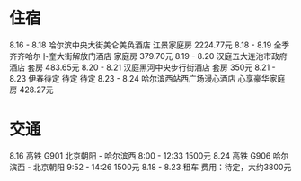 # 住宿

8.16 - 8.18  哈尔滨中央大街美仑美奂酒店   江景家庭房   2224.77元
8.18 - 8.19  全季齐齐哈尔卜奎大街解放门酒店   家庭房   379.70元
8.19 - 8.20  汉庭五大连池市政府酒店   套房   483.65元
8.20 - 8.21  汉庭黑河中央步行街酒店   套房   350元
8.21 - 8.23  伊春待定   待定   待定
8.23 - 8.24  哈尔滨西站西广场漫心酒店   心享豪华家庭房   428.27元

# 交通

8.16 高铁 G901 北京朝阳 - 哈尔滨西 8:00 - 12:33 1500元
8.24 高铁 G906 哈尔滨西 - 北京朝阳 9:52 - 14:26 1500元
8.18 - 8.23 租车 费用：待定，大约3800元
